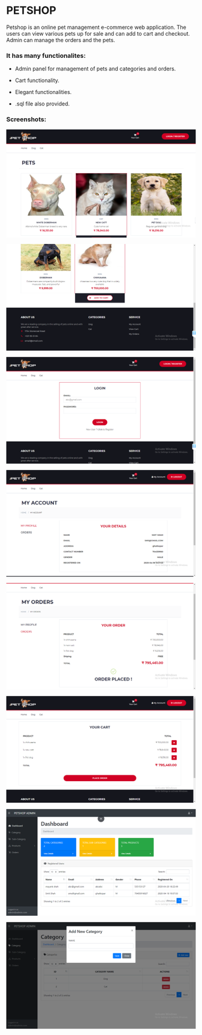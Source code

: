 # PETSHOP 

Petshop is an online pet management e-commerce web application. The users can view various pets up for sale and can add to cart and checkout. Admin can manage the orders and the pets.


### It has many functionalites:

* Admin panel for management of pets and categories and orders.

* Cart functionality.

* Elegant functionalities.

* .sql file also provided.


### Screenshots:

![Home Page](./Screenshots/HomePage.png)

![Home Page1](./Screenshots/HomePage1.png)

![Login Page](./Screenshots/login_page.png)

![My Account](./Screenshots/my_account.png)

![My Orders](./Screenshots/my_orders.png)

![Your Cart.](./Screenshots/Your_Cart.png)

![Admin Dashboard](./Screenshots/admin_dashboard.png)

![Admin Add New Category](./Screenshots/admin_add_new_category.png)
